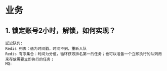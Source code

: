 # 业务

## 1. 锁定账号2小时，解锁，如何实现？
    延迟队列:
    Redis 列表：值为时间戳，时间不到，重新入队
    Redis 有序集合：时间为分值，循环获取排名第一的任务；也可以准备一个立即执行的队列用来存放需要立即执行的任务；
    MQ: